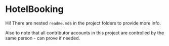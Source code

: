 # HotelBooking

Hi!  There are nested `readme.md`s in the project folders to provide more info.

Also to note that all contributor accounts in this project are controlled by the same person - can prove if needed.
